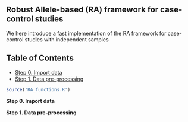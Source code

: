 ## Robust Allele-based (RA) framework for case-control studies
We here introduce a fast implementation of the RA framework for case-control studies with independent samples

## Table of Contents
- [Step 0. Import data](#data_import)
- [Step 1. Data pre-processing](#pre_processing)

```R
source('RA_functions.R')
```

<a name="data_import"></a>**Step 0. Import data**     

<a name="pre_processing"></a>**Step 1. Data pre-processing**
